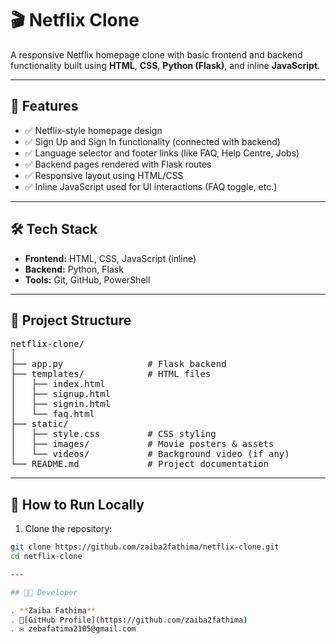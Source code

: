 # 🎬 Netflix Clone

A responsive Netflix homepage clone with basic frontend and backend functionality built using **HTML**, **CSS**, **Python (Flask)**, and inline **JavaScript**.

---

## 📌 Features

- ✅ Netflix-style homepage design
- ✅ Sign Up and Sign In functionality (connected with backend)
- ✅ Language selector and footer links (like FAQ, Help Centre, Jobs)
- ✅ Backend pages rendered with Flask routes
- ✅ Responsive layout using HTML/CSS
- ✅ Inline JavaScript used for UI interactions (FAQ toggle, etc.)

---

## 🛠️ Tech Stack

- **Frontend:** HTML, CSS, JavaScript (inline)
- **Backend:** Python, Flask
- **Tools:** Git, GitHub, PowerShell

---

## 📂 Project Structure

<pre>
netflix-clone/
│
├── app.py                # Flask backend
├── templates/            # HTML files
│   ├── index.html
│   ├── signup.html
│   ├── signin.html
│   └── faq.html
├── static/
│   ├── style.css         # CSS styling
│   ├── images/           # Movie posters & assets
│   └── videos/           # Background video (if any)
└── README.md             # Project documentation
</pre>

---

## 🚀 How to Run Locally

1. Clone the repository:

```bash
git clone https://github.com/zaiba2fathima/netflix-clone.git
cd netflix-clone

---

## 👩‍💻 Developer

. **Zaiba Fathima**  
. 💼[GitHub Profile](https://github.com/zaiba2fathima)  
. ✉️ zebafatima2105@gmail.com


